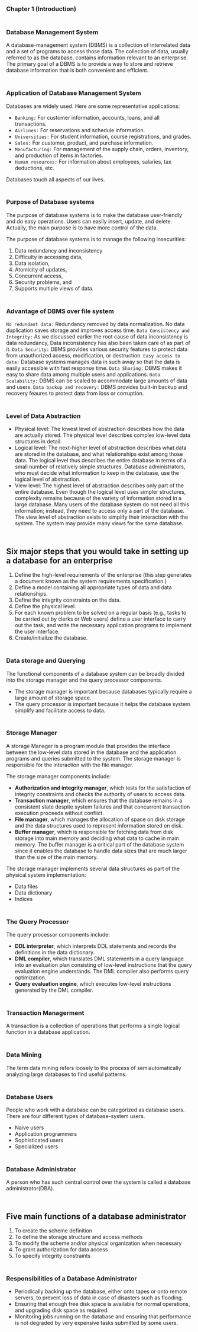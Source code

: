 ### Chapter 1 (Introduction)

### **<br/>Database Management System**

A database-management system (DBMS) is a collection of interrelated data and a set of programs to access those data. The collection of data, usually referred to as the database, contains information relevant to an enterprise. The primary goal of a DBMS is to provide a way to store and retrieve database information that is both convenient and efficient.


### **<br/> Application of Database Management System**

Databases are widely used. Here are some representative applications:

- `Banking:` For customer information, accounts, loans, and all transactions.
- `Airlines:` For reservations and schedule information.
- `Universities:` For student information, course registrations, and grades.
- `Sales:` For customer, product, and purchase information.
- `Manufacturing:` For management of the supply chain, orders, inventory, and production of items in factories.
- `Human resources:` For information about employees, salaries, tax deductions, etc.

Databases touch all aspects of our lives.


### **<br/>Purpose of Database systems**
<p>The purpose of database systems is to make the database user-friendly and do easy operations. Users can easily insert, update, and delete. Actually, the main purpose is to have more control of the data.<br/></p>

The purpose of database systems is to manage the following insecurities:<br/>
1. Data redundancy and inconsistency
2. Difficulty in accessing data,
3. Data isolation,
4. Atomicity of updates,
5. Concurrent access,
6. Security problems, and
7. Supports multiple views of data.


### **<br/>Advantage of DBMS over file system**

`No redundant data:` Redundancy removed by data normalization. No data duplication saves storage and improves access time.
`Data Consistency and Integrity:` As we discussed earlier the root cause of data inconsistency is data redundancy, Data inconsistency has also been taken care of as part of it.
`Data Security:` DBMS provides various security features to protect data from unauthorized access, modification, or destruction. 
`Easy access to data:` Database systems manages data in such away so that the data is easily accessible with fast response time.
`Data Sharing:` DBMS makes it easy to share data among multiple users and applications.
`Data Scalability:` DBMS can be scaled to accommodate large amounts of data and users.
`Data backup and recovery:` DBMS provides built-in backup and recovery feaures to protect data from loss or corruption.


### **<br/>Level of Data Abstraction**

- Physical level: The lowest level of abstraction describes how the data are actually stored. 
The physical level describes complex low-level data structures in detail.
- Logical level: The next-higher level of abstraction describes what data are stored in the database, and what 
relationships exist among those data. The logical level thus describes the entire database in terms of a small number 
of relatively simple structures. Database administrators, who must decide what information to keep in the database, use the logical level of abstraction.
- View level: The highest level of abstraction describes only part of the entire database. Even though the logical level 
uses simpler structures, complexity remains because of the variety of information stored in a large database. 
Many users of the database system do not need all this information; instead, they need to access only a part of the database. 
The view level of abstraction exists to simplify their interaction with the system. The system may provide many views for 
the same database.


## **<br/>Six major steps that you would take in setting up a database for an enterprise**

1. Define the high-level requirements of the enterprise (this step generates a document known as the system requirements specification.)
2. Define a model containing all appropriate types of data and data relationships.
3. Define the integrity constraints on the data.
4. Define the physical level.
5. For each known problem to be solved on a regular basis (e.g., tasks to be carried out by clerks or Web users) define a user interface to carry out the task, and write the necessary application programs to implement the user interface.
6. Create/initialize the database.


### **<br/>Data storage and Querying**

The functional components of a database system can be broadly divided into the storage manager and the query processor components.
- The storage manager is important because databases typically require a large amount of storage space.
- The query processor is important because it helps the database system simplify and facilitate access to data.

### **<br/>Storage Manager**

A storage Manager is a program module that provides the interface between the low-level data stored in the database and the application programs and queries submitted to the system. The storage manager is responsible for the interaction with the file manager.<br/>

The storage manager components include:<br/>
- **Authorization and integrity manager**, which tests for the satisfaction of integrity constraints and checks the authority of users to access data.
- **Transaction manager**, which ensures that the database remains in a consistent state despite system failures and that concurrent transaction execution proceeds without conflict.
- **File manager**, which manages the allocation  of space on disk storage and the data structures used to represent information stored on disk.
- **Buffer manager**, which is responsible for fetching data from disk storage into main memory and deciding what data to cache in main memory. The buffer manager is a critical part of the database system since it enables the database to handle data sizes that are much larger than the size of the main memory.

The storage manager implements several data structures as part of the physical system implementation:<br/>
- Data files
- Data dictionary
- Indices

### **<br/>The Query Processor**

The query processor components include:
- **DDL interpreter**, which interprets DDL statements and records the definitions in the data dictionary.
- **DML compiler**, which translates DML statements in a query language into an evaluation plan consisting of low-level instructions that the query evaluation engine understands. The DML compiler also performs query optimization.
- **Query evaluation engine**, which executes low-level instructions generated by the DML compiler.


### **<br/>Transaction Managerment**

A transaction is a collection of operations that performs a single logical function in a database application.

### **<br/>Data Mining**

The term data mining refers loosely to the process of semiautomatically analyzing large databases to find useful patterns.


### **<br/>Database Users**

People who work with a database can be categorized as database users. There are four different types of database-system users.
- Naive users
- Application programmers
- Sophisticated users
- Specialized users


### **<br/>Database Administrator**

A person who has such central control over the system is called a database administrator(DBA).


## **<br/>Five main functions of a database administrator**

1. To create the scheme definition
2. To define the storage structure and access methods
3. To modify the scheme and/or physical organization when necessary
4. To grant authorization for data access
5. To specify integrity constraints

### **<br/>Responsibilities of a Database Administrator**
- Periodically backing up the database, either onto tapes or onto remote servers, to prevent loss of data in case of disasters such as flooding.
- Ensuring that enough free disk space is available for normal operations, and upgrading disk space as required.
- Monitoring jobs running on the database and ensuring that performance is not degraded by very expensive tasks submitted by some users.

